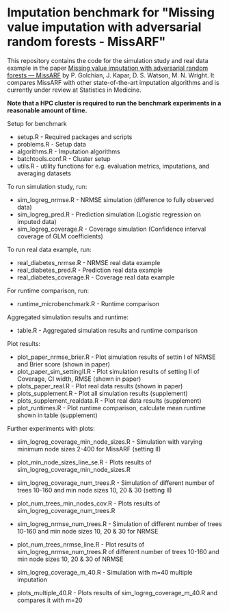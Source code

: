 # Imputation benchmark for "Missing value imputation with adversarial random forests - MissARF"
This repository contains the code for the simulation study and real data example 
in the paper [Missing value imputation with adversarial random forests &mdash; MissARF](https://arxiv.org/abs/2507.15681) 
by P. Golchian, J. Kapar, D. S. Watson, M. N. Wright. It compares MissARF with other 
state-of-the-art imputation algorithms and is currently under review at Statistics in Medicine.

**Note that a HPC cluster is required to run the benchmark experiments in a reasonable amount of time.**

Setup for benchmark
* setup.R - Required packages and scripts
* problems.R - Setup data 
* algorithms.R - Imputation algorithms
* batchtools.conf.R - Cluster setup
* utils.R - utility functions for e.g. evaluation metrics, imputations, and averaging datasets

To run simulation study, run: 
* sim_logreg_nrmse.R - NRMSE simulation (difference to fully observed data)
* sim_logreg_pred.R - Prediction simulation (Logistic regression on imputed data)
* sim_logreg_coverage.R - Coverage simulation (Confidence interval coverage of GLM coefficients)

To run real data example, run:
* real_diabetes_nrmse.R - NRMSE real data example
* real_diabetes_pred.R - Prediction real data example
* real_diabetes_coverage.R - Coverage real data example

For runtime comparison, run:
* runtime_microbenchmark.R - Runtime comparison

Aggregated simulation results and runtime:
* table.R - Aggregated simulation results and runtime comparison

Plot results:
* plot_paper_nrmse_brier.R - Plot simulation results of settin I of NRMSE and Brier score (shown in paper)
* plot_paper_sim_settingII.R - Plot simulation results of setting II of Coverage, CI width, RMSE (shown in paper)
* plots_paper_real.R - Plot real data results (shown in paper)
* plots_supplement.R - Plot all simulation results (supplement)
* plots_supplement_realdata.R - Plot real data results (supplement)
* plot_runtimes.R - Plot runtime comparison, calculate mean runtime shown in table (supplement)

Further experiments with plots:
* sim_logreg_coverage_min_node_sizes.R - Simulation with varying minimum node sizes 2-400 for MissARF (setting II)
* plot_min_node_sizes_line_se.R - Plots results of sim_logreg_coverage_min_node_sizes.R 

* sim_logreg_coverage_num_trees.R - Simulation of different number of trees 10-160 and min node sizes 10, 20 & 30 (setting II)
* plot_num_trees_min_nodes_cov.R - Plots results of sim_logreg_coverage_num_trees.R
* sim_logreg_nrmse_num_trees.R - Simulation of different number of trees 10-160 and min node sizes 10, 20 & 30 for NRMSE 
* plot_num_trees_nrmse_line.R - Plot results of sim_logreg_nrmse_num_trees.R of different number of trees 10-160 and min node sizes 10, 20 & 30 of NRMSE

* sim_logreg_coverage_m_40.R - Simulation with m=40 multiple imputation
* plots_multiple_40.R - Plots results of sim_logreg_coverage_m_40.R and compares it with m=20


